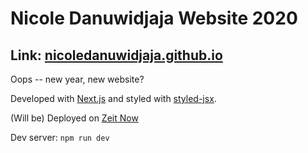 # Nicole Danuwidjaja Website 2020
## Link: [nicoledanuwidjaja.github.io](https://nicoledanuwidjaja.github.io/)

Oops -- new year, new website?

Developed with [Next.js](https://nextjs.org/) and styled with [styled-jsx](https://github.com/zeit/styled-jsx).

(Will be) Deployed on [Zeit Now](https://zeit.co/download)

Dev server: `npm run dev`
